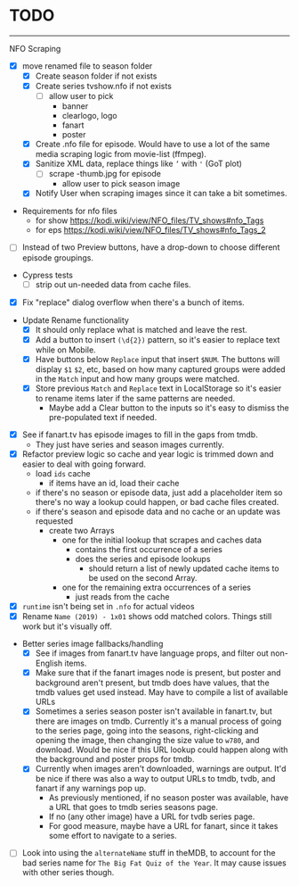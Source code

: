 # TODO

---

NFO Scraping
- [x] move renamed file to season folder
  - [x] Create season folder if not exists
  - [x] Create series tvshow.nfo if not exists
    - [ ] allow user to pick
      - banner
      - clearlogo, logo
      - fanart
      - poster
  - [x] Create <episode-name>.nfo file for episode. Would have to use a lot of
  the same media scraping logic from movie-list (ffmpeg).
  - [x] Sanitize XML data, replace things like `’` with `'` (GoT plot)
    - [ ] scrape <episode-name>-thumb.jpg for episode
      - allow user to pick season image
  - [x] Notify User when scraping images since it can take a bit sometimes.
  
- Requirements for nfo files
  - for show https://kodi.wiki/view/NFO_files/TV_shows#nfo_Tags
  - for eps https://kodi.wiki/view/NFO_files/TV_shows#nfo_Tags_2

- [ ] Instead of two Preview buttons, have a drop-down to choose different episode groupings.
- Cypress tests
  - [ ] strip out un-needed data from cache files.
- [x] Fix "replace" dialog overflow when there's a bunch of items.
- Update Rename functionality
  - [x] It should only replace what is matched and leave the rest.
  - [x] Add a button to insert `(\d{2})` pattern, so it's easier to replace text
    while on Mobile.
  - [x] Have buttons below `Replace` input that insert `$NUM`. The buttons will
    display `$1` `$2`, etc, based on how many captured groups were added in the
    `Match` input and how many groups were matched.
  - [x] Store previous `Match` and `Replace` text in LocalStorage so it's easier
    to rename items later if the same patterns are needed.
      - Maybe add a Clear button to the inputs so it's easy to dismiss the
      pre-populated text if needed.
- [x] See if fanart.tv has episode images to fill in the gaps from tmdb.
  - They just have series and season images currently.
- [x] Refactor preview logic so cache and year logic is trimmed down and easier
  to deal with going forward.
  - load `ids` cache
    - if items have an id, load their cache
  - if there's no season or episode data, just add a placeholder item so there's
    no way a lookup could happen, or bad cache files created.
  - if there's season and episode data and no cache or an update was requested
    - create two Arrays
      - one for the initial lookup that scrapes and caches data
        - contains the first occurrence of a series
        - does the series and episode lookups
          - should return a list of newly updated cache items to be used on the
            second Array.
      - one for the remaining extra occurrences of a series
        - just reads from the cache
- [x] `runtime` isn't being set in `.nfo` for actual videos
- [x] Rename `Name (2019) - 1x01` shows odd matched colors. Things still work
  but it's visually off.
- Better series image fallbacks/handling
  - [x] See if images from fanart.tv have language props, and filter out non-English
    items.
  - [x] Make sure that if the fanart images node is present, but poster and background
    aren't present, but tmdb does have values, that the tmdb values get used
    instead. May have to compile a list of available URLs
  - [x] Sometimes a series season poster isn't available in fanart.tv, but there
    are images on tmdb. Currently it's a manual process of going to the series
    page, going into the seasons, right-clicking and opening the image, then
    changing the size value to `w780`, and download. Would be nice if this URL
    lookup could happen along with the background and poster props for tmdb.
  - [x] Currently when images aren't downloaded, warnings are output. It'd be nice
    if there was also a way to output URLs to tmdb, tvdb, and fanart if any
    warnings pop up.
    - As previously mentioned, if no season poster was available, have a
      URL that goes to tmdb series seasons page.
    - If no (any other image) have a URL for tvdb series page.
    - For good measure, maybe have a URL for fanart, since it takes some
      effort to navigate to a series.
- [ ] Look into using the `alternateName` stuff in theMDB, to account for the
  bad series name for `The Big Fat Quiz of the Year`. It may cause issues with
  other series though.
